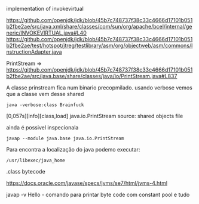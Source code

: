 
implementation of invokevirtual

https://github.com/openjdk/jdk/blob/45b7c748737f38c33c4666d17101b051b2fbe2ae/src/java.xml/share/classes/com/sun/org/apache/bcel/internal/generic/INVOKEVIRTUAL.java#L40
https://github.com/openjdk/jdk/blob/45b7c748737f38c33c4666d17101b051b2fbe2ae/test/hotspot/jtreg/testlibrary/asm/org/objectweb/asm/commons/InstructionAdapter.java

PrintStream => https://github.com/openjdk/jdk/blob/45b7c748737f38c33c4666d17101b051b2fbe2ae/src/java.base/share/classes/java/io/PrintStream.java#L837


A classe prinstream fica num binario precopmilado. usando verbose vemos que a classe vem desse shared

`java -verbose:class Brainfuck`

[0,057s][info][class,load] java.io.PrintStream source: shared objects file

ainda é possivel inspecionala

```
javap --module java.base java.io.PrintStream
```

Para encontra a localização do java podemo executar:

```
/usr/libexec/java_home
```
.class bytecode 

https://docs.oracle.com/javase/specs/jvms/se7/html/jvms-4.html

javap -v Hello - comando para printar byte code com constant pool e tudo
